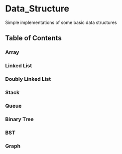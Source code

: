 # Data_Structure
Simple implementations of some basic data structures 
## Table of Contents
### Array
### Linked List
### Doubly Linked List
### Stack
### Queue
### Binary Tree
### BST
### Graph
